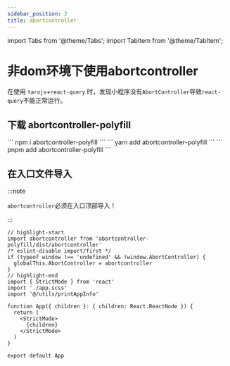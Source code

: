 ```yaml
---
sidebar_position: 2
title: abortcontroller
---
```


import Tabs from '@theme/Tabs';
import TabItem from '@theme/TabItem';

# 非dom环境下使用abortcontroller

在使用 `tarojs`+`react-query` 时，发现小程序没有`AbortController`导致`react-query`不能正常运行。

## 下载 abortcontroller-polyfill

<Tabs>
  <TabItem value="npm" label="npm">
  ```
    npm i abortcontroller-polyfill
  ```
  </TabItem>
  <TabItem value="yarn" label="yarn">
  ```
    yarn add abortcontroller-polyfill
  ```

  </TabItem>
  <TabItem value="pnpm" label="pnpm" default>
  ```
    pnpm add abortcontroller-polyfill
  ```
  </TabItem>
</Tabs>

## 在入口文件导入

:::note

`abortcontroller`必须在入口顶部导入！

:::

```tsx title="src/app.tsx"
// highlight-start
import abortcontroller from 'abortcontroller-polyfill/dist/abortcontroller'
/* eslint-disable import/first */
if (typeof window !== 'undefined' && !window.AbortController) {
  globalThis.AbortController = abortcontroller
}
// highlight-end
import { StrictMode } from 'react'
import './app.scss'
import '@/utils/printAppInfo'

function App({ children }: { children: React.ReactNode }) {
  return (
    <StrictMode>
      {children}
    </StrictMode>
  )
}

export default App
```
